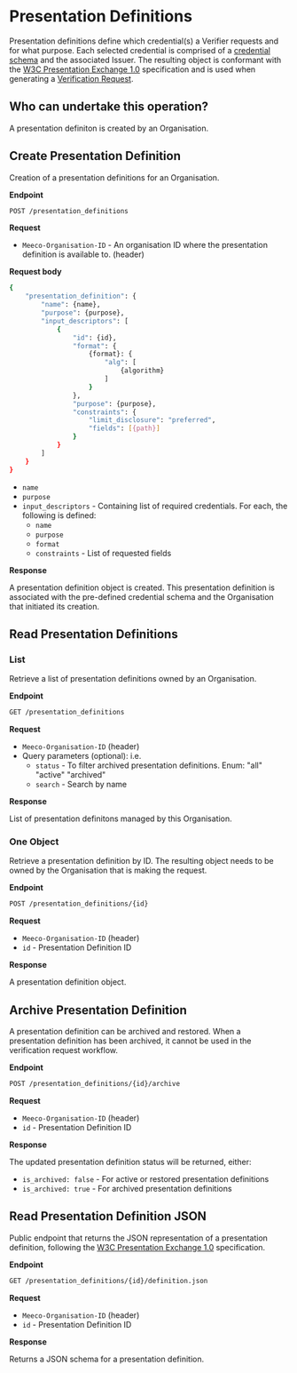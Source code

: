 # Presentation Definitions

Presentation definitions define which credential(s) a Verifier requests and for what purpose. Each selected credential is comprised of a [credential schema](credential-schemas.md) and the associated Issuer. The resulting object is conformant with the [W3C Presentation Exchange 1.0](https://identity.foundation/presentation-exchange/spec/v1.0.0/) specification and is used when generating a [Verification Request](../oidc/oidc4vp.md).

## Who can undertake this operation?

A presentation definiton is created by an Organisation.

## Create Presentation Definition

Creation of a presentation definitions for an Organisation.

**Endpoint**

```bash
POST /presentation_definitions
```
**Request**
* `Meeco-Organisation-ID` - An organisation ID where the presentation definition is available to.  (header)

**Request body**  
```bash
{
    "presentation_definition": {
        "name": {name},
        "purpose": {purpose},
        "input_descriptors": [
            {
                "id": {id},
                "format": {
                    {format}: {
                        "alg": [
                            {algorithm}
                        ]
                    }
                },
                "purpose": {purpose},
                "constraints": {
                    "limit_disclosure": "preferred",
                    "fields": [{path}]
                }
            }
        ]
    }
}
```


* `name`
* `purpose`
* `input_descriptors` - Containing list of required credentials. For each, the following is defined:
  * `name`
  * `purpose`
  * `format`
  * `constraints` - List of requested fields

**Response**

A presentation definition object is created. This presentation definition is associated with the pre-defined credential schema and the Organisation that initiated its creation.

## Read Presentation Definitions

### List

Retrieve a list of presentation definitions owned by an Organisation.

**Endpoint**

```bash
GET /presentation_definitions
```
**Request**

* `Meeco-Organisation-ID` (header)
* Query parameters (optional):
i.e. 
  * `status` - To filter archived presentation definitions. Enum: "all" "active" "archived"
  * `search` - Search by name


**Response**

List of presentation definitons managed by this Organisation.

### One Object

Retrieve a presentation definition by ID. The resulting object needs to be owned by the Organisation that is making the request.

**Endpoint**

```bash
POST /presentation_definitions/{id}
```
**Request**

* `Meeco-Organisation-ID` (header)
* `id` - Presentation Definition ID


**Response**

A presentation definition object.

## Archive Presentation Definition

A presentation definition can be archived and restored. When a presentation definition has been archived, it cannot be used in the verification request workflow.

**Endpoint**

```bash
POST /presentation_definitions/{id}/archive
```
**Request**

* `Meeco-Organisation-ID` (header)
* `id` - Presentation Definition ID

**Response**

The updated presentation definition status will be returned, either:
* `is_archived: false` - For active or restored presentation definitions
* `is_archived: true` - For archived presentation definitions

## Read Presentation Definition JSON

Public endpoint that returns the JSON representation of a presentation definition, following the [W3C Presentation Exchange 1.0](https://identity.foundation/presentation-exchange/spec/v1.0.0/) specification.

**Endpoint**

```bash
GET /presentation_definitions/{id}/definition.json
```
**Request**

* `Meeco-Organisation-ID` (header)
* `id` - Presentation Definition ID

**Response**

Returns a JSON schema for a presentation definition.
